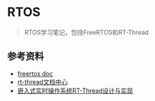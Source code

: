 # RTOS
> RTOS学习笔记，包括FreeRTOS和RT-Thread

## 参考资料

- [freertos doc](https://www.freertos.org/RTOS.html)
- [rt-thread文档中心](https://www.rt-thread.org/document/site/#/rt-thread-version/rt-thread-standard/README)
- [嵌入式实时操作系统RT-Thread设计与实现](https://www.douban.com/doubanapp/dispatch?uri=/book/30480579)